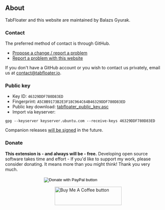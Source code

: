 ## **About**

TabFloater and this website are maintained by Balazs Gyurak.

### Contact

The preferred method of contact is through GitHub.

 * <a href="https://github.com/tabfloater/tabfloater/issues/new/choose" target="_blank">Propose a change / report a problem</a>
 * <a href="https://github.com/tabfloater/tabfloater.github.io/issues/new" target="_blank">Report a problem with this website</a>

If you don't have a GitHub account or you wish to contact us privately, email us at [contact@tabfloater.io](mailto:contact@tabfloater.io).

### Public key

 * Key ID: `46329DDF780D83ED`
 * Fingerprint: `A5C0B9173B2E3F18C964C64B46329DDF780D83ED`
 * Public key download: [tabfloater_public_key.asc](tabfloater_public_key.asc)
 * Import via keyserver:
```
gpg --keyserver keyserver.ubuntu.com --receive-keys 46329DDF780D83ED
```

Companion releases <a href="https://github.com/tabfloater/tabfloater/issues/198" target="_blank">will be signed</a> in the future.

### Donate

**This extension is - and always will be - free.** Developing open source software takes time and effort - If you'd like to support my work, please consider donating. It means more than you might think! Thank you very much.

<div style="margin-top: 2%;">
    <form action="https://www.paypal.com/donate" method="post" target="_blank"
        style="display: inline-block; margin-top: 0.5%; margin-left: 25%;">
        <input type="hidden" name="hosted_button_id" value="8E2GR6WXHNY48" />
        <input type="image" src="https://www.paypalobjects.com/en_US/GB/i/btn/btn_donateCC_LG.gif" name="submit"
            title="PayPal - The safer, easier way to pay online!" alt="Donate with PayPal button" />
        <img alt="Paypal icon" src="https://www.paypalobjects.com/en_GB/i/scr/pixel.gif" width="1" height="1" />
    </form>
    <a href="https://www.buymeacoffee.com/ba32107" target="_blank"
        style="float: right; display: inline-block; margin-right: 25%;"><img
            src="https://cdn.buymeacoffee.com/buttons/v2/default-yellow.png" alt="Buy Me A Coffee button"
            title="Donate on Buy Me A Coffe" style="height: 60px !important;width: 217px !important;"></a>
</div>